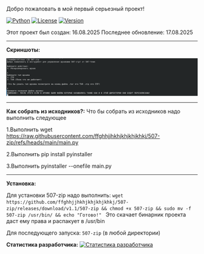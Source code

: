 Добро пожаловать в мой первый серьезный проект!

[![Python](https://img.shields.io/badge/Python-3.9+-blue?logo=python&logoColor=white)](https://www.python.org)
[![License](https://img.shields.io/badge/License-MIT-green)](LICENSE)
[![Version](https://img.shields.io/badge/Version-1.1.0-red)](https://github.com/ffghhjjhkhjkhjkhjkhkj/507-zip/releases)


Этот проект был создан: 16.08.2025
Последнее обновление: 17.08.2025

-------------------------------------------------------------------------------------------------------

**Скриншоты:**

![Демонстрация 507-zip](https://raw.githubusercontent.com/ffghhjjhkhjkhjkhjkhkj/507-zip/main/screenshots/изображение.png)


-------------------------------------------------------------------------------------------------------

**Как собрать из исходников?:**
Что бы собрать из исходников надо выполнить следующее

1.Выполнить wget https://raw.githubusercontent.com/ffghhjjhkhjkhjkhjkhkj/507-zip/refs/heads/main/main.py

2.Выполнить pip install pyinstaller

3.Выполнить pyinstaller --onefile main.py

-------------------------------------------------------------------------------------------------------

**Установка:**

Для установки 507-zip надо выполнить: `wget https://github.com/ffghhjjhkhjkhjkhjkhkj/507-zip/releases/download/v1.1/507-zip && chmod +x 507-zip && sudo mv -f 507-zip /usr/bin/ && echo "Готово!"
`
Это скачает бинарник проекта даст ему права и распакует в /usr/bin

Для последующего запуска: `507-zip` (в любой директории)


**Статистика разработчика:**
[![Статистика разработчика](https://github-readme-stats.vercel.app/api?username=ffghhjjhkhjkhjkhjkhkj&show_icons=true&theme=radical)](https://github.com/ffghhjjhkhjkhjkhjkhkj)
